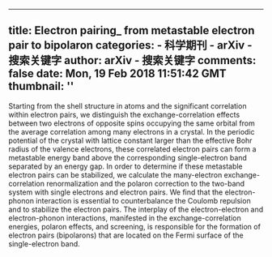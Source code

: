 
---
title: Electron pairing_ from metastable electron pair to bipolaron
categories: 
    - 科学期刊
    - arXiv - 搜索关键字
author: arXiv - 搜索关键字
comments: false
date: Mon, 19 Feb 2018 11:51:42 GMT
thumbnail: ''
---

<div>   
Starting from the shell structure in atoms and the significant correlation
within electron pairs, we distinguish the exchange-correlation effects between
two electrons of opposite spins occupying the same orbital from the average
correlation among many electrons in a crystal. In the periodic potential of the
crystal with lattice constant larger than the effective Bohr radius of the
valence electrons, these correlated electron pairs can form a metastable energy
band above the corresponding single-electron band separated by an energy gap.
In order to determine if these metastable electron pairs can be stabilized, we
calculate the many-electron exchange-correlation renormalization and the
polaron correction to the two-band system with single electrons and electron
pairs. We find that the electron-phonon interaction is essential to
counterbalance the Coulomb repulsion and to stabilize the electron pairs. The
interplay of the electron-electron and electron-phonon interactions, manifested
in the exchange-correlation energies, polaron effects, and screening, is
responsible for the formation of electron pairs (bipolarons) that are located
on the Fermi surface of the single-electron band.
  
</div>
            